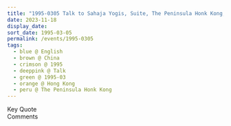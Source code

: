 ```yaml
---
title: "1995-0305 Talk to Sahaja Yogis, Suite, The Peninsula Honk Kong, Salisbury Rd, Tsim Sha Tsui, Hong Kong, China"
date: 2023-11-18
display_date: 
sort_date: 1995-03-05
permalink: /events/1995-0305
tags:
  - blue @ English
  - brown @ China
  - crimson @ 1995
  - deeppink @ Talk
  - green @ 1995-03
  - orange @ Hong Kong
  - peru @ The Peninsula Honk Kong
---
```


<wave-list>
  <list-title color="green" width="75">Key Quote</list-title>
  <list-item color="BlanchedAlmond"  width="200"></list-item>
  <list-item color="Lavender"></list-item>
  <list-item color="BlanchedAlmond"></list-item>
</wave-list>

<br>

<wave-list>
  <list-title color="green" width="75">Comments</list-title>
  <list-item color="BlanchedAlmond"  width="200"></list-item>
  <list-item color="Lavender"></list-item>
  <list-item color="BlanchedAlmond"></list-item>
</wave-list>